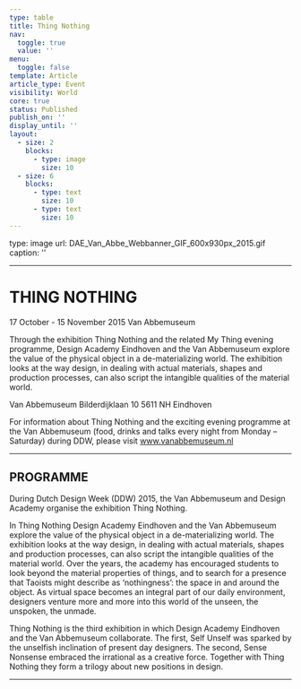 ```yaml
---
type: table
title: Thing Nothing
nav:
  toggle: true
  value: ''
menu:
  toggle: false
template: Article
article_type: Event
visibility: World
core: true
status: Published
publish_on: ''
display_until: ''
layout:
  - size: 2
    blocks:
      - type: image
        size: 10
  - size: 6
    blocks:
      - type: text
        size: 10
      - type: text
        size: 10
---
```


type: image
url: DAE_Van_Abbe_Webbanner_GIF_600x930px_2015.gif
caption: ''

---

# THING NOTHING
17 October - 15 November 2015
Van Abbemuseum

Through the exhibition Thing Nothing and the related My Thing evening programme, Design Academy Eindhoven and the Van Abbemuseum explore the value of the physical object in a de-materializing world. The exhibition looks at the way design, in dealing with actual materials, shapes and production processes, can also script the intangible qualities of the material world.

Van Abbemuseum
Bilderdijklaan 10
5611 NH Eindhoven

For information about Thing Nothing and the exciting evening programme at the Van Abbemuseum (food, drinks and talks every night from Monday – Saturday) during DDW, please visit www.vanabbemuseum.nl

---

## PROGRAMME

During Dutch Design Week (DDW) 2015, the Van Abbemuseum and Design Academy organise the exhibition Thing Nothing.

In Thing Nothing Design Academy Eindhoven and the Van Abbemuseum explore the value of the physical object in a de-materializing world. The exhibition looks at the way design, in dealing with actual materials, shapes and production processes, can also script the intangible qualities of the material world. Over the years, the academy has encouraged students to look beyond the material properties of things, and to search for a presence that Taoists might describe as ‘nothingness’: the space in and around the object. As virtual space becomes an integral part of our daily environment, designers venture more and more into this world of the unseen, the unspoken, the unmade.

Thing Nothing is the third exhibition in which Design Academy Eindhoven and the Van Abbemuseum collaborate. The first, Self Unself was sparked by the unselfish inclination of present day designers. The second, Sense Nonsense embraced the irrational as a creative force. Together with Thing Nothing they form a trilogy about new positions in design.

---
